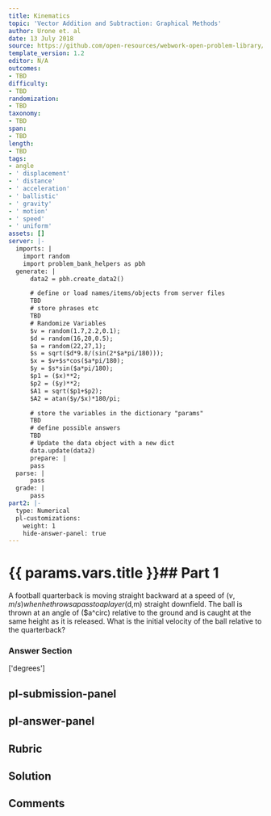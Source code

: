 ```yaml
---
title: Kinematics
topic: 'Vector Addition and Subtraction: Graphical Methods'
author: Urone et. al
date: 13 July 2018
source: https://github.com/open-resources/webwork-open-problem-library/tree/master/Contrib/BrockPhysics/College_Physics_Urone/3.Two_Dimensional_Kinematics/Vector_Addition_and_Subtraction_Analytical_Method/NU_U17-03-03-011.pg
template_version: 1.2
editor: N/A
outcomes:
- TBD
difficulty:
- TBD
randomization:
- TBD
taxonomy:
- TBD
span:
- TBD
length:
- TBD
tags:
- angle
- ' displacement'
- ' distance'
- ' acceleration'
- ' ballistic'
- ' gravity'
- ' motion'
- ' speed'
- ' uniform'
assets: []
server: |-
  imports: |
    import random
    import problem_bank_helpers as pbh
  generate: |
      data2 = pbh.create_data2()

      # define or load names/items/objects from server files
      TBD
      # store phrases etc
      TBD
      # Randomize Variables
      $v = random(1.7,2.2,0.1);
      $d = random(16,20,0.5);
      $a = random(22,27,1);
      $s = sqrt($d*9.8/(sin(2*$a*pi/180)));
      $x = $v+$s*cos($a*pi/180);
      $y = $s*sin($a*pi/180);
      $p1 = ($x)**2;
      $p2 = ($y)**2;
      $A1 = sqrt($p1+$p2);
      $A2 = atan($y/$x)*180/pi;

      # store the variables in the dictionary "params"
      TBD
      # define possible answers
      TBD
      # Update the data object with a new dict
      data.update(data2)
      prepare: |
      pass
  parse: |
      pass
  grade: |
      pass
part2: |-
  type: Numerical
  pl-customizations:
    weight: 1
    hide-answer-panel: true
---
```


# {{ params.vars.title }}## Part 1 
A football quarterback is moving straight backward at a speed of ($v,m/s) when he throws a pass to a player ($d,m) straight downfield. The ball is thrown at an angle of ($a^circ) relative to the ground and is caught at the same height as it is released. What is the initial velocity of the ball relative to the quarterback? 


### Answer Section 
['degrees']

## pl-submission-panel 


## pl-answer-panel 


## Rubric 


## Solution 


## Comments 


